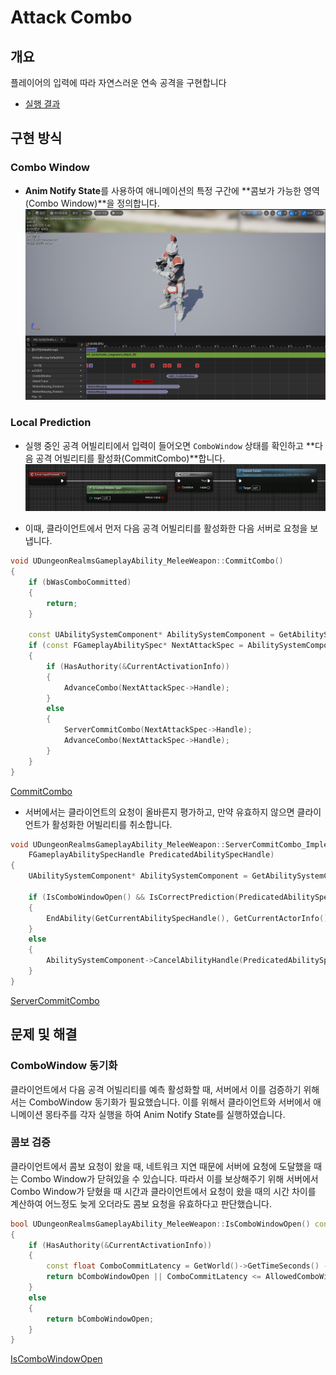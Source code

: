 # Attack Combo

## 개요
플레이어의 입력에 따라 자연스러운 연속 공격을 구현합니다
- [실행 결과](https://drive.google.com/file/d/1kt9mIrZkSf_mqzFXEYNOQKuekR6NZWXr/view?usp=sharing)

## 구현 방식
### Combo Window
- **Anim Notify State**를 사용하여 애니메이션의 특정 구간에 **콤보가 가능한 영역(Combo Window)**을 정의합니다.
![ComboWindow](ComboWindow.png)

### Local Prediction
- 실행 중인 공격 어빌리티에서 입력이 들어오면 `ComboWindow` 상태를 확인하고 **다음 공격 어빌리티를 활성화(CommitCombo)**합니다.
![ComboInput](ComboInput.png)

- 이때, 클라이언트에서 먼저 다음 공격 어빌리티를 활성화한 다음 서버로 요청을 보냅니다.
```cpp
void UDungeonRealmsGameplayAbility_MeleeWeapon::CommitCombo()
{
	if (bWasComboCommitted)
	{
		return;
	}

	const UAbilitySystemComponent* AbilitySystemComponent = GetAbilitySystemComponentFromActorInfo();
	if (const FGameplayAbilitySpec* NextAttackSpec = AbilitySystemComponent->FindAbilitySpecFromClass(NextAttackClass))
	{
		if (HasAuthority(&CurrentActivationInfo))
		{
			AdvanceCombo(NextAttackSpec->Handle);
		}
		else
		{
			ServerCommitCombo(NextAttackSpec->Handle);
			AdvanceCombo(NextAttackSpec->Handle);
		}
	}
}
```
[CommitCombo](../../DungeonRealms/Equipment/Weapon/DungeonRealmsGameplayAbility_MeleeWeapon.cpp#L19-L39)

- 서버에서는 클라이언트의 요청이 올바른지 평가하고, 만약 유효하지 않으면 클라이언트가 활성화한 어빌리티를 취소합니다.
```cpp
void UDungeonRealmsGameplayAbility_MeleeWeapon::ServerCommitCombo_Implementation(
	FGameplayAbilitySpecHandle PredicatedAbilitySpecHandle)
{
	UAbilitySystemComponent* AbilitySystemComponent = GetAbilitySystemComponentFromActorInfo();
	
	if (IsComboWindowOpen() && IsCorrectPrediction(PredicatedAbilitySpecHandle))
	{
		EndAbility(GetCurrentAbilitySpecHandle(), GetCurrentActorInfo(), GetCurrentActivationInfo(), true, false);
	}
	else
	{
		AbilitySystemComponent->CancelAbilityHandle(PredicatedAbilitySpecHandle);
	}
}
```
[ServerCommitCombo](../../DungeonRealms/Equipment/Weapon/DungeonRealmsGameplayAbility_MeleeWeapon.cpp#L41-L54)

## 문제 및 해결
### ComboWindow 동기화
클라이언트에서 다음 공격 어빌리티를 예측 활성화할 때, 서버에서 이를 검증하기 위해서는 ComboWindow 동기화가 필요했습니다. 이를 위해서 클라이언트와 서버에서 애니메이션 몽타주를 각자 실행을 하여 Anim Notify State를 실행하였습니다.

### 콤보 검증
클라이언트에서 콤보 요청이 왔을 때, 네트워크 지연 때문에 서버에 요청에 도달했을 때는 Combo Window가 닫혀있을 수 있습니다. 따라서 이를 보상해주기 위해 서버에서 Combo Window가 닫혔을 때 시간과 클라이언트에서 요청이 왔을 때의 시간 차이를 계산하여 어느정도 늦게 오더라도 콤보 요청을 유효하다고 판단했습니다.
```cpp
bool UDungeonRealmsGameplayAbility_MeleeWeapon::IsComboWindowOpen() const
{
	if (HasAuthority(&CurrentActivationInfo))
	{
		const float ComboCommitLatency = GetWorld()->GetTimeSeconds() - ComboWindowCloseTime;
		return bComboWindowOpen || ComboCommitLatency <= AllowedComboWindowTolerance;
	}
	else
	{
		return bComboWindowOpen;
	}
}
```
[IsComboWindowOpen](../../DungeonRealms/Equipment/Weapon/DungeonRealmsGameplayAbility_MeleeWeapon.cpp#L85-L96)
